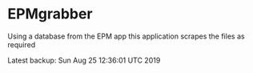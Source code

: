 # EPMgrabber
Using a database from the EPM app this application scrapes the files as required


Latest backup: Sun Aug 25 12:36:01 UTC 2019

